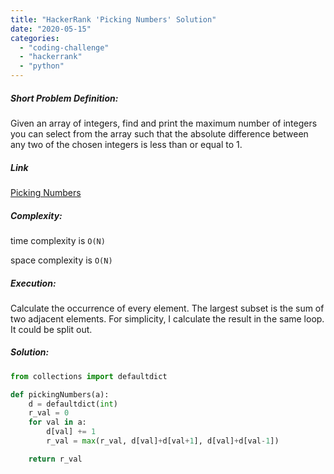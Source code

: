 ```yaml
---
title: "HackerRank 'Picking Numbers' Solution"
date: "2020-05-15"
categories: 
  - "coding-challenge"
  - "hackerrank"
  - "python"
---
```


##### Short Problem Definition:

Given an array of integers, find and print the maximum number of integers you can select from the array such that the absolute difference between any two of the chosen integers is less than or equal to 1.

##### Link

[Picking Numbers](https://www.hackerrank.com/challenges/picking-numbers/problem)

##### Complexity:

time complexity is `O(N)`

space complexity is `O(N)`

##### Execution:

Calculate the occurrence of every element. The largest subset is the sum of two adjacent elements. For simplicity, I calculate the result in the same loop. It could be split out.

##### Solution:

```python
from collections import defaultdict

def pickingNumbers(a):
    d = defaultdict(int)
    r_val = 0
    for val in a:
        d[val] += 1
        r_val = max(r_val, d[val]+d[val+1], d[val]+d[val-1])

    return r_val
```
